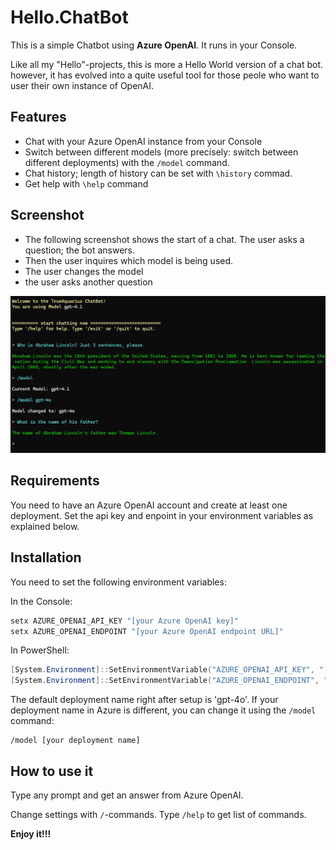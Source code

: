 # Hello.ChatBot  

This is a simple Chatbot using **Azure OpenAI**. It runs in your Console.

Like all my "Hello"-projects, this is more a Hello World version of a chat bot. however, it has evolved into a quite useful tool for those peole who want to user their own instance of OpenAI.

## Features  
- Chat with your Azure OpenAI instance from your Console  
- Switch between different models (more precisely: switch between different deployments) with the `/model` command.  
- Chat history; length of history can be set with `\history` commad.  
- Get help with `\help` command  


## Screenshot  
- The following screenshot shows the start of a chat. The user asks a question; the bot answers.
- Then the user inquires which model is being used.
- The user changes the model
- the user asks another question

![Screenshot](./_Documents/Screenshot.png)  



## Requirements

You need to have an Azure OpenAI account and create at least one deployment. Set the api key and enpoint in your environment variables as explained below.

## Installation

You need to set the following environment variables:

In the Console:
```powershell
setx AZURE_OPENAI_API_KEY "[your Azure OpenAI key]"
setx AZURE_OPENAI_ENDPOINT "[your Azure OpenAI endpoint URL]"
```

In PowerShell:
```powershell
[System.Environment]::SetEnvironmentVariable("AZURE_OPENAI_API_KEY", "[your Azure OpenAI key]", "User")
[System.Environment]::SetEnvironmentVariable("AZURE_OPENAI_ENDPOINT", "[your Azure OpenAI endpoint URL]", "User")
```

The default deployment name right after setup is 'gpt-4o'. If your deployment name in Azure is different, you can change it using the `/model` command:

```
/model [your deployment name]
```

## How to use it
Type any prompt and get an answer from Azure OpenAI.

Change settings with `/`-commands. Type `/help` to get list of commands.

**Enjoy it!!!**


